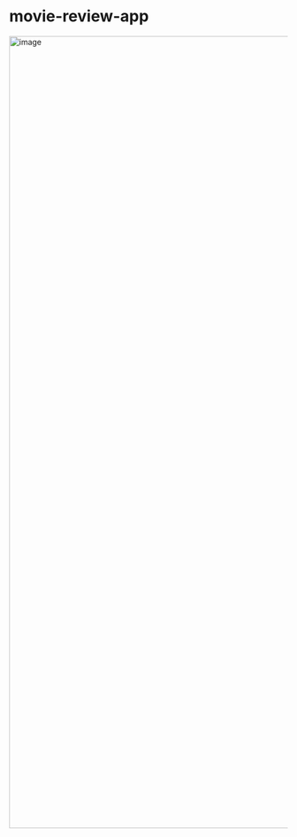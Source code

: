 # movie-review-app
<img width="1431" alt="image" src="https://github.com/wmshero/movie-review-app/assets/100063273/4303a976-5b7f-4864-a2e9-40eed9fde9f6">
